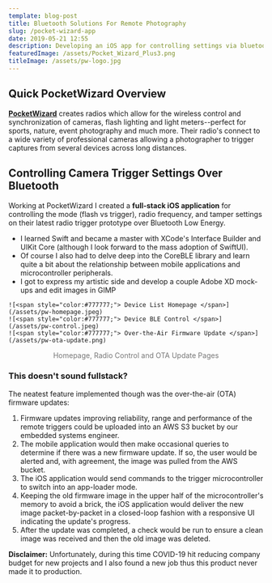 ```yaml
---
template: blog-post
title: Bluetooth Solutions For Remote Photography
slug: /pocket-wizard-app
date: 2019-05-21 12:55
description: Developing an iOS app for controlling settings via bluetooth on remote camera triggers for professional photography.
featuredImage: /assets/Pocket_Wizard_Plus3.png
titleImage: /assets/pw-logo.jpg
---
```


## Quick PocketWizard Overview

**[<ins>PocketWizard</ins>](https://pocketwizard.com)** creates radios which allow for the wireless control and synchronization of cameras, flash lighting and light meters--perfect for sports, nature, event photography and much more. Their radio's connect to a wide variety of professional cameras allowing a photographer to trigger captures from several devices across long distances.

## Controlling Camera Trigger Settings Over Bluetooth

Working at PocketWizard I created a **full-stack iOS application** for controlling the mode (flash vs trigger), radio frequency, and tamper settings on their latest radio trigger prototype over Bluetooth Low Energy. 

- I learned Swift and became a master with XCode's Interface Builder and UIKit Core (although I look forward to the mass adoption of SwiftUI).
- Of course I also had to delve deep into the CoreBLE library and learn quite a bit about the relationship between mobile applications and microcontroller peripherals.
- I got to express my artistic side and develop a couple Adobe XD mock-ups and edit images in GIMP 

```grid|3|
![<span style="color:#777777;"> Device List Homepage </span>](/assets/pw-homepage.jpeg)
![<span style="color:#777777;"> Device BLE Control </span>](/assets/pw-control.jpeg)
![<span style="color:#777777;"> Over-the-Air Firmware Update </span>](/assets/pw-ota-update.png)
```
<center><span style="color:#777777;"> Homepage, Radio Control and OTA Update Pages </span></center>

### This doesn't sound fullstack? ###

The neatest feature implemented though was the over-the-air (OTA) firmware updates:

1. Firmware updates improving reliability, range and performance of the remote triggers could be uploaded into an AWS S3 bucket by our embedded systems engineer.
2. The mobile application would then make occasional queries to determine if there was a new firmware update. If so, the user would be alerted and, with agreement, the image was pulled from the AWS bucket.
3. The iOS application would send commands to the trigger microcontroller to switch into an app-loader mode.
4. Keeping the old firmware image in the upper half of the microcontroller's memory to avoid a brick, the iOS application would deliver the new image packet-by-packet in a closed-loop fashion with a responsive UI indicating the update's progress.
5. After the update was completed, a check would be run to ensure a clean image was received and then the old image was deleted.

**Disclaimer:** Unfortunately, during this time COVID-19 hit reducing company budget for new projects and I also found a new job thus this product never made it to production. 
